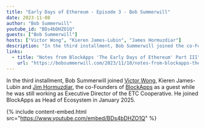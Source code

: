 ```yaml
---
title: "Early Days of Ethereum - Episode 3 - Bob Summerwill"
date: 2023-11-08
author: "Bob Summerwill"
youtube_id: "BDs4bDHZO1Q"
guests: ["Bob Summerwill"]
hosts: ["Victor Wong", "Kieren James-Lubin", "James Hormuzdiar"]
description: "In the third installment, Bob Summerwill joined the co-Founders of BlockApps as a guest while he was still working as Executive Director of the ETC Cooperative."
links:
  - title: "Notes from BlockApps 'The Early Days of Ethereum' Part III"
    url: "https://bobsummerwill.com/2023/11/10/notes-from-blockapps-the-early-days-of-ethereum-part-iii-bob-summerwill-guest-appearance/"
---
```


In the third installment, Bob Summerwill joined [Victor Wong]('/people/victor-wong/'), Kieren James-Lubin and [Jim Hormuzdiar]('/people/james-hormuzdiar/'), the co-Founders of [BlockApps](https://blockapps.net) as a guest while he was still working as Executive Director of the ETC Cooperative. He joined BlockApps as Head of Ecosystem in January 2025.

{% include content-embed.html
  src="https://www.youtube.com/embed/BDs4bDHZO1Q"
%}
